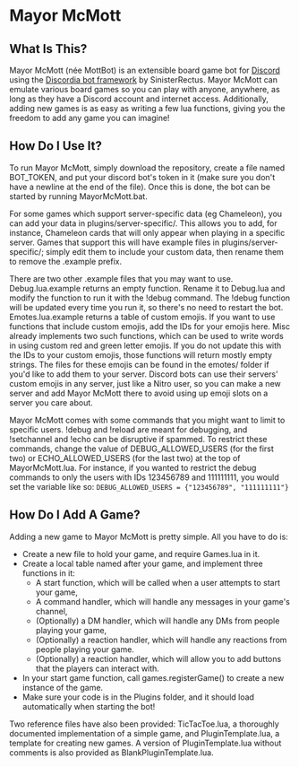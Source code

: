 # Mayor McMott
## What Is This?
Mayor McMott (née MottBot) is an extensible board game bot for [Discord](https://discord.com/) using the [Discordia bot framework](https://github.com/SinisterRectus/Discordia) by SinisterRectus. Mayor McMott can emulate various board games so you can play with anyone, anywhere, as long as they have a Discord account and internet access. Additionally, adding new games is as easy as writing a few lua functions, giving you the freedom to add any game you can imagine!

## How Do I Use It?
To run Mayor McMott, simply download the repository, create a file named BOT_TOKEN, and put your discord bot's token in it (make sure you don't have a newline at the end of the file). Once this is done, the bot can be started by running MayorMcMott.bat. 

For some games which support server-specific data (eg Chameleon), you can add your data in plugins/server-specific/. This allows you to add, for instance, Chameleon cards that will only appear when playing in a specific server. Games that support this will have example files in plugins/server-specific/; simply edit them to include your custom data, then rename them to remove the .example prefix.

There are two other .example files that you may want to use. Debug.lua.example returns an empty function. Rename it to Debug.lua and modify the function to run it with the !debug command. The !debug function will be updated every time you run it, so there's no need to restart the bot. Emotes.lua.example returns a table of custom emojis. If you want to use functions that include custom emojis, add the IDs for your emojis here. Misc already implements two such functions, which can be used to write words in using custom red and green letter emojis. If you do not update this with the IDs to your custom emojis, those functions will return mostly empty strings. The files for these emojis can be found in the emotes/ folder if you'd like to add them to your server. Discord bots can use their servers' custom emojis in any server, just like a Nitro user, so you can make a new server and add Mayor McMott there to avoid using up emoji slots on a server you care about.

Mayor McMott comes with some commands that you might want to limit to specific users. !debug and !reload are meant for debugging, and !setchannel and !echo can be disruptive if spammed. To restrict these commands, change the value of DEBUG_ALLOWED_USERS (for the first two) or ECHO_ALLOWED_USERS (for the last two) at the top of MayorMcMott.lua. For instance, if you wanted to restrict the debug commands to only the users with IDs 123456789 and 111111111, you would set the variable like so: `DEBUG_ALLOWED_USERS = {"123456789", "111111111"}`

## How Do I Add A Game?
Adding a new game to Mayor McMott is pretty simple. All you have to do is:
* Create a new file to hold your game, and require Games.lua in it.
* Create a local table named after your game, and implement three functions in it:
  * A start function, which will be called when a user attempts to start your game,
  * A command handler, which will handle any messages in your game's channel,
  * (Optionally) a DM handler, which will handle any DMs from people playing your game,
  * (Optionally) a reaction handler, which will handle any reactions from people playing your game.
  * (Optionally) a reaction handler, which will allow you to add buttons that the players can interact with.
* In your start game function, call games.registerGame() to create a new instance of the game.
* Make sure your code is in the Plugins folder, and it should load automatically when starting the bot!

Two reference files have also been provided: TicTacToe.lua, a thoroughly documented implementation of a simple game, and PluginTemplate.lua, a template for creating new games. A version of PluginTemplate.lua without comments is also provided as BlankPluginTemplate.lua.
